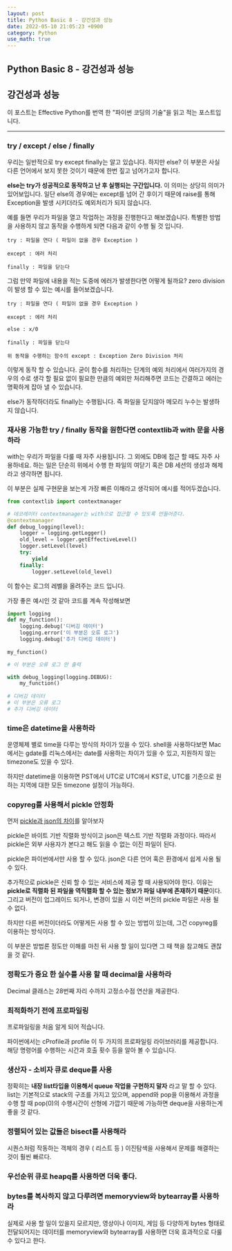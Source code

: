 ```yaml
---
layout: post
title: Python Basic 8 - 강건성과 성능
date: 2022-05-10 21:05:23 +0900
category: Python
use_math: true
---
```


Python Basic 8 - 강건성과 성능
---

## 강건성과 성능

이 포스트는 Effective Python를 번역 한 "파이썬 코딩의 기술"을 읽고 적는 포스트입니다.

---

### try / except / else / finally

우리는 일반적으로 try except finally는 알고 있습니다. 하지만 else? 이 부분은 사실 다른 언어에서 보지 못한 것이기 때문에 한번 짚고 넘어가고자 합니다.

**else는 try가 성공적으로 동작하고 난 후 실행되는 구간입니다.** 이 의미는 상당히 의미가 있어보입니다. 일단 else의 경우에는 except를 넘어 간 후이기 때문에 raise를 통해 Exception을 발생 시키더라도 예외처리가 되지 않습니다.

예를 들면 우리가 파일을 열고 작업하는 과정을 진행한다고 해보겠습니다. 특별한 방법을 사용하지 않고 동작을 수행하게 되면 다음과 같이 수행 될 것 입니다.

```
try : 파일을 연다 ( 파일이 없을 경우 Exception )

except : 에러 처리

finally : 파일을 닫는다
```

그럼 만약 파일에 내용을 적는 도중에 에러가 발생한다면 어떻게 될까요? zero division이 발생 할 수 있는 예시를 들어보겠습니다.

```
try : 파일을 연다 ( 파일이 없을 경우 Exception )

except : 에러 처리

else : x/0

finally : 파일을 닫는다

위 동작을 수행하는 함수의 except : Exception Zero Division 처리
```

이렇게 동작 할 수 있습니다. 굳이 함수를 처리하는 단계의 예외 처리에서 여러가지의 경우의 수로 생각 할 필요 없이 필요한 만큼의 예외만 처리해주면 코드는 간결하고 에러는 명확하게 잡아 낼 수 있습니다.

else가 동작하더라도 finally는 수행됩니다. 즉 파일을 닫지않아 메모리 누수는 발생하지 않습니다.

### 재사용 가능한 try / finally 동작을 원한다면 contextlib과 with 문을 사용하라

with는 우리가 파일을 다룰 때 자주 사용됩니다. 그 외에도 DB에 접근 할 때도 자주 사용하네요. 하는 일은 단순히 위에서 수행 한 파일의 여닫기 혹은 DB 세션의 생성과 해제라고 생각하면 됩니다.

이 부분은 실제 구현문을 보는게 가장 빠른 이해라고 생각되어 예시를 적어두겠습니다.

```python
from contextlib import contextmanager

# 데코레이터 contextmanager는 with으로 접근할 수 있도록 만들어준다.
@contextmanager
def debug_logging(level):
    logger = logging.getLogger()
    old_level = logger.getEffectiveLevel()
    logger.setLevel(level)
    try:
        yield
    finally:
        logger.setLevel(old_level)
```
이 함수는 로그의 레벨을 올려주는 코드 입니다.

가장 좋은 예시인 것 같아 코드를 계속 작성해보면

```python
import logging
def my_function():
	logging.debug('디버깅 데이터')
	logging.error('이 부분은 오류 로그')
	logging.debug('추가 디버깅 데이터')
	
my_function()

# 이 부분은 오류 로그 만 출력

with debug_logging(logging.DEBUG):
	my_function()
	
# 디버깅 데이터
# 이 부분은 오류 로그
# 추가 디버깅 데이터

```

### time은 datetime을 사용하라

운영체제 별로 time을 다루는 방식의 차이가 있을 수 있다. shell을 사용하다보면 Mac에서는 gdate를 리눅스에서는 date를 사용하는 차이가 있을 수 있고, 지원하지 않는 timezone도 있을 수 있다.

하지만 datetime을 이용하면 PST에서 UTC로 UTC에서 KST로, UTC를 기준으로 원하는 지역에 대한 모든 timezone 설정이 가능하다.

### copyreg를 사용해서 pickle 안정화

먼저 [pickle과 json의 차이](https://ugaemi.com/python/Python-json-pickle-marshal/)를 알아보자

pickle은 바이트 기반 직렬화 방식이고 json은 텍스트 기반 직렬화 과정이다. 따라서 pickle은 외부 사용자가 본다고 해도 읽을 수 없는 이진 파일이 된다.

pickle은 파이썬에서만 사용 할 수 있다. json은 다른 언어 혹은 환경에서 쉽게 사용 될 수 있다.

추가적으로 pickle은 신뢰 할 수 있는 서비스에 제공 할 때 사용되어야 한다. 이유는 **pickle로 직렬화 된 파일을 역직렬화 할 수 있는 정보가 파일 내부에 존재하기 때문**이다. 그리고 버전이 업그레이드 되거나, 변경이 있을 시 이전 버전의 pickle 파일은 사용 될 수 없다.

하지만 다른 버전이더라도 어떻게든 사용 할 수 있는 방법이 있는데, 그건 copyreg를 이용하는 방식이다.

이 부분은 방법론 정도만 이해를 마친 뒤 사용 할 일이 있다면 그 때 책을 참고해도 괜찮을 것 같다.

### 정확도가 중요 한 실수를 사용 할 때 decimal을 사용하라

Decimal 클래스는 28번째 자리 수까지 고정소수점 연산을 제공한다.

### 최적화하기 전에 프로파일링

프로파일링을 처음 알게 되어 적습니다.

파이썬에서는 cProfile과 profile 이 두 가지의 프로파일링 라이브러리를 제공합니다. 해당 명령어를 수행하는 시간과 호출 횟수 등을 알아 볼 수 있습니다.

### 생산자 - 소비자 큐로 deque를 사용

정확히는 **내장 list타입을 이용해서 queue 작업을 구현하지 말자** 라고 말 할 수 있다. list는 기본적으로 stack의 구조를 가지고 있으며, append와 pop을 이용해서 과정을 수행 할 때 pop(0)의 수행시간이 선형에 가깝기 때문에 가능하면 deque을 사용하는게 좋을 것 같다.

### 정렬되어 있는 값들은 bisect를 사용해라

시퀀스처럼 작동하는 객체의 경우 ( 리스트 등 ) 이진탐색을 사용해서 문제를 해결하는 것이 훨씬 빠르다.

### 우선순위 큐로 heapq를 사용하면 더욱 좋다.

### bytes를 복사하지 않고 다루려면 memoryview와 bytearray를 사용하라

실제로 사용 할 일이 있을지 모르지만, 영상이나 이미지, 게임 등 다양하게 bytes 형태로 전달되어지는 데이터를 memoryview와 bytearray를 사용하면 더욱 효과적으로 다룰 수 있다고 한다.




